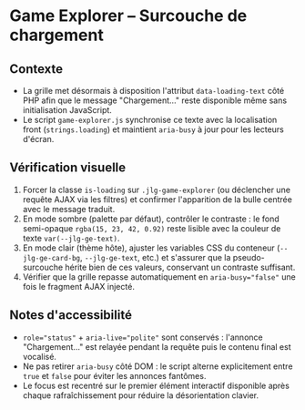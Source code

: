 # Game Explorer – Surcouche de chargement

## Contexte
- La grille met désormais à disposition l'attribut `data-loading-text` côté PHP afin que le message "Chargement…" reste disponible même sans initialisation JavaScript.
- Le script `game-explorer.js` synchronise ce texte avec la localisation front (`strings.loading`) et maintient `aria-busy` à jour pour les lecteurs d'écran.

## Vérification visuelle
1. Forcer la classe `is-loading` sur `.jlg-game-explorer` (ou déclencher une requête AJAX via les filtres) et confirmer l'apparition de la bulle centrée avec le message traduit.
2. En mode sombre (palette par défaut), contrôler le contraste : le fond semi-opaque `rgba(15, 23, 42, 0.92)` reste lisible avec la couleur de texte `var(--jlg-ge-text)`.
3. En mode clair (thème hôte), ajuster les variables CSS du conteneur (`--jlg-ge-card-bg`, `--jlg-ge-text`, etc.) et s'assurer que la pseudo-surcouche hérite bien de ces valeurs, conservant un contraste suffisant.
4. Vérifier que la grille repasse automatiquement en `aria-busy="false"` une fois le fragment AJAX injecté.

## Notes d'accessibilité
- `role="status"` + `aria-live="polite"` sont conservés : l'annonce "Chargement…" est relayée pendant la requête puis le contenu final est vocalisé.
- Ne pas retirer `aria-busy` côté DOM : le script alterne explicitement entre `true` et `false` pour éviter les annonces fantômes.
- Le focus est recentré sur le premier élément interactif disponible après chaque rafraîchissement pour réduire la désorientation clavier.
